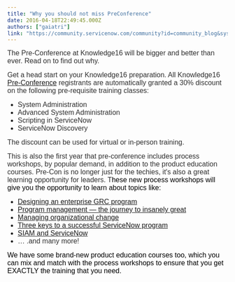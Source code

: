```yaml
---
title: "Why you should not miss PreConference"
date: 2016-04-18T22:49:45.000Z
authors: ["gaiatri"]
link: "https://community.servicenow.com/community?id=community_blog&sys_id=fd6eeeaddbd0dbc01dcaf3231f96195c"
---
```

<p><span style="color: #303030; font-family: arial, helvetica, sans-serif; font-size: 12pt;">The Pre-Conference at Knowledge16 will be bigger and better than ever. Read on to find out why.</span></p><p></p><p style="color: #000000; font-family: Calibri, sans-serif;"><span style="font-family: arial, helvetica, sans-serif; color: #303030; font-size: 12pt;">Get a head start on your Knowledge16 preparation. All Knowledge16 <a title="owledge.servicenow.com/pre-con-training-course.html" href="http://knowledge.servicenow.com/pre-con-training-course.html">Pre-Conference</a> registrants are automatically granted a 30% discount on the following pre-requisite training classes:</span></p><p style="color: #000000; font-family: Calibri, sans-serif;"></p><ul><li><span style="font-family: arial, helvetica, sans-serif; color: #303030; font-size: 12pt;">System Administration</span></li><li><span style="font-family: arial, helvetica, sans-serif; color: #303030; font-size: 12pt;">Advanced System Administration</span></li><li><span style="font-family: arial, helvetica, sans-serif; color: #303030; font-size: 12pt;">Scripting in ServiceNow</span></li><li><span style="font-family: arial, helvetica, sans-serif; color: #303030; font-size: 12pt;">ServiceNow Discovery</span></li></ul><p></p><p><span style="color: #303030; font-family: arial, helvetica, sans-serif; font-size: 12pt;">The discount can be used for virtual or in-person training.</span></p><p></p><p><span style="font-family: arial, helvetica, sans-serif; color: #303030; font-size: 12pt;">This is also the first year that pre-conference includes process workshops, by popular demand, in addition to the product education courses. Pre-Con is no longer just for the techies, it's also a great learning opportunity for leaders. T<span style="color: #000000;">hese new process workshops will give you the opportunity to learn about topics like:<br/></span></span></p><p></p><ul><li><span style="font-family: arial, helvetica, sans-serif; color: #303030; font-size: 12pt;"><a title="nowledge16.servicenowevents.com/connect/sessionDetail.ww?SESSION_ID=2124" href="https://knowledge16.servicenowevents.com/connect/sessionDetail.ww?SESSION_ID=2124">Designing an enterprise GRC program</a></span></li><li><span style="font-family: arial, helvetica, sans-serif; color: #303030; font-size: 12pt;"><a title="nowledge16.servicenowevents.com/connect/sessionDetail.ww?SESSION_ID=2141" href="https://knowledge16.servicenowevents.com/connect/sessionDetail.ww?SESSION_ID=2141">Program management — the journey to insanely great</a></span></li><li><span style="font-family: arial, helvetica, sans-serif; color: #303030; font-size: 12pt;"><a title="nowledge16.servicenowevents.com/connect/sessionDetail.ww?SESSION_ID=2133" href="https://knowledge16.servicenowevents.com/connect/sessionDetail.ww?SESSION_ID=2133">Managing organizational change</a> </span></li><li><span style="font-family: arial, helvetica, sans-serif; color: #303030; font-size: 12pt;"><a title="nowledge16.servicenowevents.com/connect/sessionDetail.ww?SESSION_ID=2150" href="https://knowledge16.servicenowevents.com/connect/sessionDetail.ww?SESSION_ID=2150">Three keys to a successful ServiceNow program</a></span></li><li><span style="font-family: arial, helvetica, sans-serif; color: #303030; font-size: 12pt;"><a title="nowledge16.servicenowevents.com/connect/sessionDetail.ww?SESSION_ID=2149" href="https://knowledge16.servicenowevents.com/connect/sessionDetail.ww?SESSION_ID=2149">SIAM and ServiceNow</a></span></li><li><span style="font-family: arial, helvetica, sans-serif; color: #303030; font-size: 12pt;">… .and many more!</span></li></ul><p></p><p><span style="color: #000000; font-size: 12pt; font-family: arial, helvetica, sans-serif;">We have some brand-new product education courses too, which you can mix and match with the process workshops to ensure that you get EXACTLY the training that you need.</span></p>